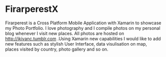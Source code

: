 # FirarperestX
Firarperest is a Cross Platform Mobile Application with Xamarin to showcase my Photo Portfolio. I love photography and I compile photos on my personal blog whenever I visit new places. All photos are hosted on http://ikivanc.tumblr.com .Using Xamarin new capabilities I would like to add new features such as stylish User Interface, data visulisation on map, places visited by country, photo gallery and so on. 
